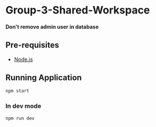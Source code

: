 # Group-3-Shared-Workspace
#### Don't remove admin user in database

## Pre-requisites

- [Node.js](https://nodejs.org/)

## Running Application
```bash
npm start
```
### In dev mode
```bash
npm run dev
```


